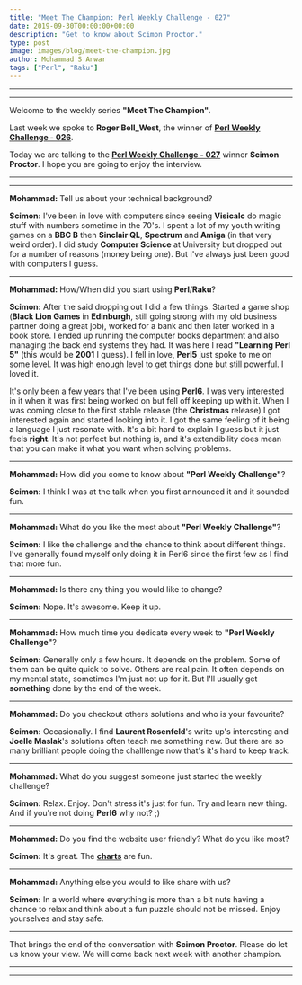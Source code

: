 ```yaml
---
title: "Meet The Champion: Perl Weekly Challenge - 027"
date: 2019-09-30T00:00:00+00:00
description: "Get to know about Scimon Proctor."
type: post
image: images/blog/meet-the-champion.jpg
author: Mohammad S Anwar
tags: ["Perl", "Raku"]
---
```

***
***

Welcome to the weekly series **"Meet The Champion"**.

Last week we spoke to **Roger Bell_West**, the winner of **[Perl Weekly Challenge - 026](/blog/meet-the-champion-026)**.

Today we are talking to the **[Perl Weekly Challenge - 027](/blog/perl-weekly-challenge-027)** winner **Scimon Proctor**. I hope you are going to enjoy the interview.

***
***

**Mohammad:** Tell us about your technical background?

**Scimon:** I've been in love with computers since seeing **Visicalc** do magic stuff with numbers sometime in the 70's. I spent a lot of my youth writing games on a **BBC B** then **Sinclair QL**, **Spectrum** and **Amiga** (in that very weird order). I did study **Computer Science** at University but dropped out for a number of reasons (money being one). But I've always just been good with computers I guess.

***

**Mohammad:** How/When did you start using **Perl**/**Raku**?

**Scimon:** After the said dropping out I did a few things. Started a game shop (**Black Lion Games** in **Edinburgh**, still going strong with my old business partner doing a great job), worked for a bank and then later worked in a book store. I ended up running the computer books department and also managing the back end systems they had. It was here I read **"Learning Perl 5"** (this would be **2001** I guess). I fell in love, **Perl5** just spoke to me on some level. It was high enough level to get things done but still powerful. I loved it.

It's only been a few years that I've been using **Perl6**. I was very interested in it when it was first being worked on but fell off keeping up with it. When I was coming close to the first stable release (the **Christmas** release) I got interested again and started looking into it. I got the same feeling of it being a language I just resonate with. It's a bit hard to explain I guess but it just feels **right**. It's not perfect but nothing is, and it's extendibility does mean that you can make it what you want when solving problems.

***

**Mohammad:** How did you come to know about **"Perl Weekly Challenge"**?

**Scimon:** I think I was at the talk when you first announced it and it sounded fun.

***

**Mohammad:** What do you like the most about **"Perl Weekly Challenge"**?

**Scimon:** I like the challenge and the chance to think about different things. I've generally found myself only doing it in Perl6 since the first few as I find that more fun.

***

**Mohammad:** Is there any thing you would like to change?

**Scimon:** Nope. It's awesome. Keep it up.

***

**Mohammad:** How much time you dedicate every week to **"Perl Weekly Challenge"**?

**Scimon:** Generally only a few hours. It depends on the problem. Some of them can be quite quick to solve. Others are real pain. It often depends on my mental state, sometimes I'm just not up for it. But I'll usually get **something** done by the end of the week.

***

**Mohammad:** Do you checkout others solutions and who is your favourite?

**Scimon:** Occasionally. I find **Laurent Rosenfeld**'s write up's interesting and **Joelle Maslak**'s solutions often teach me something new. But there are so many brilliant people doing the challlenge now that's it's hard to keep track.

***

**Mohammad:** What do you suggest someone just started the weekly challenge?

**Scimon:** Relax. Enjoy. Don't stress it's just for fun. Try and learn new thing. And if you're not doing **Perl6** why not? ;)

***

**Mohammad:** Do you find the website user friendly? What do you like most?

**Scimon:** It's great. The [**charts**](/chart) are fun.

***

**Mohammad:** Anything else you would to like share with us?

**Scimon:** In a world where everything is more than a bit nuts having a chance to relax and think about a fun puzzle should not be missed. Enjoy yourselves and stay safe.

***

That brings the end of the conversation with **Scimon Proctor**. Please do let us know your view. We will come back next week with another champion.

***
***
